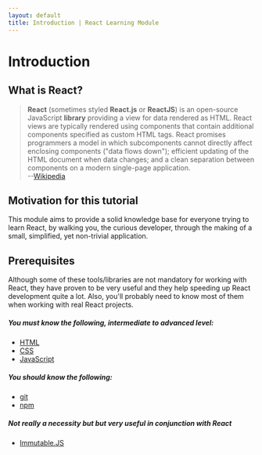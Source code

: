```yaml
---
layout: default
title: Introduction | React Learning Module
---
```


# Introduction

## What is React?

> **React** (sometimes styled **React.js** or **ReactJS**) is an open-source JavaScript **library** providing a view for data rendered as HTML. 
> React views are typically rendered using components that contain additional components specified as custom HTML tags. 
> React promises programmers a model in which subcomponents cannot directly affect enclosing components ("data flows down"); 
> efficient updating of the HTML document when data changes; and a clean separation between components on a modern single-page application.
> <br />--[Wikipedia](https://en.wikipedia.org/wiki/React_(JavaScript_library))

## Motivation for this tutorial

This module aims to provide a solid knowledge base for everyone trying to learn React, 
by walking you, the curious developer, through the making of a small, simplified, yet non-trivial application.

## Prerequisites

Although some of these tools/libraries are not mandatory for working with React, they have proven to be very useful and they help speeding up React development quite a lot.
Also, you'll probably need to know most of them when working with real React projects.

##### You **must** know the following, intermediate to advanced level:

- [HTML](https://developer.mozilla.org/en-US/docs/Web/HTML)
- [CSS](https://developer.mozilla.org/en-US/Learn/CSS)
- [JavaScript](https://developer.mozilla.org/en-US/docs/Web/JavaScript)

##### You **should** know the following:

- [git](https://git-scm.com/doc)
- [npm](https://docs.npmjs.com/)

##### Not really a necessity but but very useful in conjunction with React

- [Immutable.JS](https://facebook.github.io/immutable-js/)
